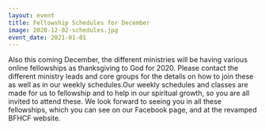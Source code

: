 ```yaml
---
layout: event
title: Fellowship Schedules for December
image: 2020-12-02-schedules.jpg
event_date: 2021-01-01
---
```


Also this coming December, the different ministries will be having various online fellowships as thanksgiving to God for 2020. Please contact the different ministry leads and core groups for the details on how to join these as well as in our weekly schedules.Our weekly schedules and classes are made for us to fellowship and to help in our spiritual growth, so you are all invited to attend these.  We look forward to seeing you in all these fellowships, which you can see on our Facebook page, and at the revamped BFHCF website.